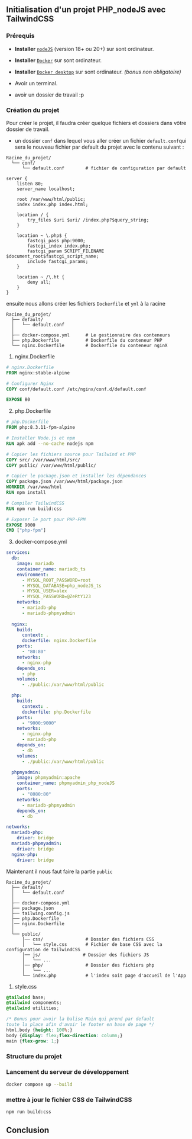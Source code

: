 ## Initialisation d'un projet PHP_nodeJS avec TailwindCSS

### Prérequis

- **Installer** [`nodeJS`](https://nodejs.org/fr/download/package-manager) (version 18+ ou 20+) sur sont ordinateur.

- **Installer** [`Docker`](https://www.docker.com/) sur sont ordinateur.

- **Installer** [`Docker desktop`](https://www.docker.com/products/docker-desktop/) sur sont ordinateur. *(bonus non obligatoire)*

- Avoir un terminal.

- avoir un dossier de travail :p

### Création du projet

Pour créer le projet, il faudra créer quelque fichiers et dossiers dans vôtre dossier de travail.

- un dossier `conf` dans lequel vous aller créer un fichier `default.conf`qui sera le nouveau fichier par default du projet avec le contenu suivant :

```
Racine_du_projet/
  └── conf/ 
      └── default.conf        # fichier de configuration par default
```

```
server {
    listen 80;
    server_name localhost;

    root /var/www/html/public;
    index index.php index.html;

    location / {
        try_files $uri $uri/ /index.php?$query_string;
    }

    location ~ \.php$ {
        fastcgi_pass php:9000;
        fastcgi_index index.php;
        fastcgi_param SCRIPT_FILENAME $document_root$fastcgi_script_name;
        include fastcgi_params;
    }

    location ~ /\.ht {
        deny all;
    }
}
```

ensuite nous allons créer les fichiers `Dockerfile` et `yml` à la racine

```
Racine_du_projet/
  ├── default/
  │   └── default.conf
  │
  ├── docker-compose.yml      # Le gestionnaire des conteneurs
  ├── php.Dockerfile          # Dockerfile du conteneur PHP
  └── nginx.Dockerfile        # Dockerfile du conteneur nginX
```

1. nginx.Dockerfile
```Dockerfile
# nginx.Dockerfile
FROM nginx:stable-alpine

# Configurer Nginx
COPY conf/default.conf /etc/nginx/conf.d/default.conf

EXPOSE 80
```

2. php.Dockerfile
```Dockerfile
# php.Dockerfile
FROM php:8.3.11-fpm-alpine

# Installer Node.js et npm
RUN apk add --no-cache nodejs npm

# Copier les fichiers source pour Tailwind et PHP
COPY src/ /var/www/html/src/
COPY public/ /var/www/html/public/

# Copier le package.json et installer les dépendances
COPY package.json /var/www/html/package.json
WORKDIR /var/www/html
RUN npm install

# Compiler TailwindCSS
RUN npm run build:css

# Exposer le port pour PHP-FPM
EXPOSE 9000
CMD ["php-fpm"]
```

3. docker-compose.yml
```yml
services:
  db:
    image: mariadb
    container_name: mariadb_ts
    environment:
      - MYSQL_ROOT_PASSWORD=root
      - MYSQL_DATABASE=php_nodeJS_ts
      - MYSQL_USER=alex
      - MYSQL_PASSWORD=@ZeRtY123
    networks:
      - mariadb-php
      - mariadb-phpmyadmin
    
  nginx:
    build: 
      context: .
      dockerfile: nginx.Dockerfile
    ports:
      - "80:80"
    networks:
      - nginx-php
    depends_on:
      - php
    volumes:
      - ./public:/var/www/html/public

  php:
    build: 
      context: .
      dockerfile: php.Dockerfile
    ports:
      - "9000:9000"
    networks:
      - nginx-php
      - mariadb-php
    depends_on:
      - db
    volumes:
      - ./public:/var/www/html/public

  phpmyadmin:
    image: phpmyadmin:apache
    container_name: phpmyadmin_php_nodeJS
    ports:
      - "8080:80"
    networks:
      - mariadb-phpmyadmin
    depends_on:
      - db

networks:
  mariadb-php:
    driver: bridge
  mariadb-phpmyadmin:
    driver: bridge
  nginx-php:
    driver: bridge
```

Maintenant il nous faut faire la partie `public` 

```
Racine_du_projet/
  ├── default/
  │   └── default.conf
  │
  ├── docker-compose.yml  
  ├── package.json  
  ├── tailwing.config.js    
  ├── php.Dockerfile         
  │── nginx.Dockerfile  
  │     
  └── public/
      │── css/                # Dossier des fichiers CSS
      │   └── style.css       # Fichier de base CSS avec la configuration de tailwindCSS
      │── js/                # Dossier des fichiers JS
      │   └── ...
      │── php/                # Dossier des fichiers php
      │   └── ...
      └── index.php           # l'index soit page d'accueil de l'App 
```

1. style.css
```css
@tailwind base;
@tailwind components;
@tailwind utilities;

/* Bonus pour avoir la balise Main qui prend par default 
toute la place afin d'avoir le footer en base de page */
html,body {height: 100%;}
body {display: flex;flex-direction: column;}
main {flex-grow: 1;}
```

### Structure du projet

### Lancement du serveur de développement

```bash
docker compose up --build
```

### mettre à jour le fichier CSS de TailwindCSS

```bash
npm run build:css
```

## Conclusion